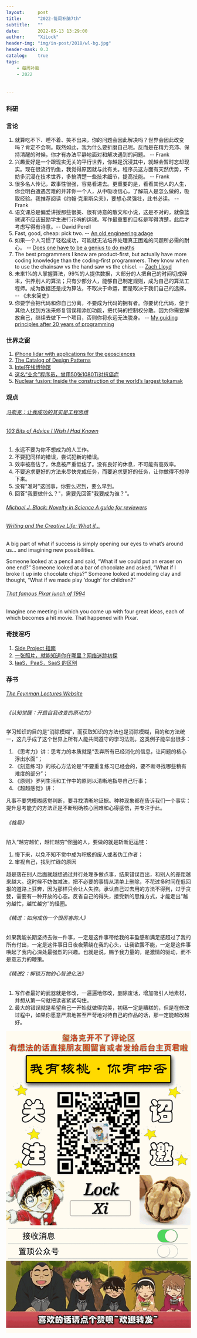 ```yaml
---
layout:     post
title:      "2022-每周补脑7th"
subtitle:   ""
date:       2022-05-13 13:29:00
author:     "XiLock"
header-img: "img/in-post/2018/wl-bg.jpg"
header-mask: 0.3
catalog:    true
tags:
    - 每周补脑
    - 2022


---
```


### 科研

### 言论
1. 就算吃不下、睡不着、笑不出来，你的问题会因此解决吗？世界会因此改变吗？肯定不会啊。既然如此，我为什么要折磨自己呢。反而是在精力充沛、保持清醒的时候，你才有办法平静地面对和解决遇到的问题。 -- Frank
1. 兴趣爱好是一个跟现实无关的平行世界，你越是沉浸其中，就越会暂时忘却现实。现在很流行钓鱼，我觉得原因就与此有关。程序员这方面有天然优势，不妨多沉浸在技术世界，多搞清楚一些技术细节，提高技能。 -- Frank
1. 很多名人传记，故事性很强，容易看进去。更重要的是，看看其他人的人生，你会明白遭遇苦难的并非你一个人，从中吸收信心，了解前人是怎么做的，吸取经验。我推荐阅读《约翰·克里斯朵夫》，要想心灵强壮，此书必读。 -- Frank
1. 语文课总是偏爱讲授那些很美、很有诗意的散文和小说，这是不对的，就像篮球课不应该鼓励学生进行花哨的运球。写作最重要的目标是写得清楚，此后才考虑写得有诗意。-- David Perell
1. Fast, good, cheap: pick two. -- [An old engineering adage](https://daringfireball.net/2004/04/spray_on_usability)
1. 如果一个人习惯了轻松成功，可能就无法培养处理真正困难的问题所必需的耐心。 -- [Does one have to be a genius to do maths](https://terrytao.wordpress.com/career-advice/does-one-have-to-be-a-genius-to-do-maths/)
1. The best programmers I know are product-first, but actually have more coding knowledge than the coding-first programmers. They know when to use the chainsaw vs the hand saw vs the chisel. -- [Zach Lloyd
](https://thezbook.com/code-first-vs-product-first?x-host=thezbook.com)
1. 未来1%的人掌握算法，99%的人提供数据，大部分的人把自己的时间切成碎末，供养别人的算法；只有少部分人，能够自己制定规则，成为自己的算法工程师。成为数据还是成为算法，不取决于命运，而是取决于我们自己的选择。 -- 《未来简史》
1. 你要学会把代码和你自己分离，不要成为代码的拥有者。你要优化代码，便于其他人找到方法来修复错误和添加功能，把代码的控制权分散。因为你需要解放自己，继续去做下一个项目，否则你将永远无法脱身。 -- [My guiding principles after 20 years of programming](https://alexewerlof.medium.com/my-guiding-principles-after-20-years-of-programming-a087dc55596c)

### 世界之窗
1. [iPhone lidar with applications for the geosciences](https://opentopography.org/blog/iphone-lidar-applications-geosciences)
1. [The Catalog of Design Patterns](https://refactoring.guru/design-patterns/catalog)
1. [Intel在线博物馆](https://virtualmuseum.intel.com/#)
1. [这名“业余”程序员，曾用50张1080Ti对抗癌症](https://www.toutiao.com/article/7094940100450107935/?wid=1653657458193)
1. [Nuclear fusion: Inside the construction of the world’s largest tokamak](https://www.sciencefocus.com/future-technology/nuclear-fusion-inside-the-construction-of-the-worlds-largest-tokamak/)

### 观点

###### [马斯克：让我成功的其实是工程思维](https://mp.weixin.qq.com/s/40qZ_kCgKq0iryy5Ll3bmA)

###### [103 Bits of Advice I Wish I Had Known](https://kk.org/thetechnium/103-bits-of-advice-i-wish-i-had-known/)
1. 永远不要为你不想成为的人工作。
2. 不要犯同样的错误，尝试犯新的错误。
3. 效率被高估了，休息被严重低估了。没有良好的休息，不可能有高效率。
4. 不要追求更好的方法来尽快完成任务，而要追求更好的任务，让你做得不想停下来。
5. 没有"准时"这回事，你要么迟到，要么早到。
6. 回答"我要做什么？"，需要先回答"我要成为谁？"。

###### [Michael J. Black: Novelty in Science A guide for reviewers](https://perceiving-systems.blog/en/post/novelty-in-science)

###### [Writing and the Creative Life: What if…](https://scottdistillery.medium.com/writing-and-the-creative-life-what-if-683f80a5f04f)
A big part of what if success is simply opening our eyes to what’s around us… and imagining new possibilities.

Someone looked at a pencil and said, “What if we could put an eraser on one end?” Someone looked at a bar of chocolate and asked, “What if I broke it up into chocolate chips?” Someone looked at modeling clay and thought, “What if we made play ‘dough’ for children?”

###### [That famous Pixar lunch of 1994](https://gointothestory.blcklst.com/that-famous-pixar-lunch-of-1994-2200a9f68afd)
Imagine one meeting in which you come up with four great ideas, each of which becomes a hit movie. That happened with Pixar. 

### 奇技淫巧
1. [Side Project 指南](https://sideproject.guide/)
1. [一张照片，就能知道你在哪里？网络迷踪初探](https://sspai.com/post/73193)
1. [IaaS，PaaS，SaaS 的区别](https://www.ruanyifeng.com/blog/2017/07/iaas-paas-saas.html)

### 荐书
###### [The Feynman Lectures Website ](https://www.feynmanlectures.caltech.edu/)

###### 《认知觉醒：开启自我改变的原动力》
学习知识的目的是“消除模糊”，而获取知识的方法也是消除模糊，目的和方法统一，这几乎成了这个世界上所有人能共同遵守的学习法则。这类例子能举出很多：
1. 《思考力》讲：思考力的本质就是“丢弃所有已经消化的信息，让问题的核心浮出水面”；
1. 《刻意练习》的核心方法论是“不要重复练习已经会的，要不断寻找哪些稍有难度的部分”；
1. 《原则》罗列生活和工作中的原则以清晰地指导自己行事；
1. 《超越感觉》讲：

凡事不要凭模糊感觉判断，要寻找清晰地证据。种种现象都在告诉我们一个事实：提升思考能力的方法正是不断明确核心困难和心得感悟，并专注于此。

###### 《格局》
陷入“越穷越忙，越忙越穷”怪圈的人，要做的就是斩断厄运链：
1. 慢下来，以免不知不觉中成为积极的废人或者伪工作者；
1. 审视自己，找到忙碌的原因

越是落在别人后面就越想通过并行处理多做点事，结果错误百出，和别人的差距越来越大。这时候不妨做减法，把不必要的事情从清单上删除，不花过多时间在低回报的道路上狂奔，因为那样只会让人失控。承认自己过去用的方法不得到，过于贪婪，需要有一种开放的心态。反省自己的得失，接受新的思维方式，才能走出“越穷越忙，越忙越穷”的怪圈。

###### 《精进：如何成伪一个很厉害的人》
如果我能长期坚持去做一件事，一定是这件事带给我的丰盈感和满足感超过了我的所有付出，一定是这件事日日夜夜萦绕在我的心头，让我欲罢不能，一定是这件事唤起了我内心深处最强烈的兴趣。也就是说，赐予我力量的，是激情的驱动，而不是意志力的鞭策。

###### 《精进2：解锁万物的心智进化法》
1. 写作者最好的武器就是修改，一遍遍地修改，删除废话，增加吸引人地素材，并想从第一句就把读者紧紧勾住。
1. 最大的错误就是希望自己一开始就做得完美，初稿一定是糟糕的，但是在修改过程中，如果你愿意严肃地甚至严苛地对待自己的作品的话，那一定能越改越好。


![](/img/wc-tail.GIF)
